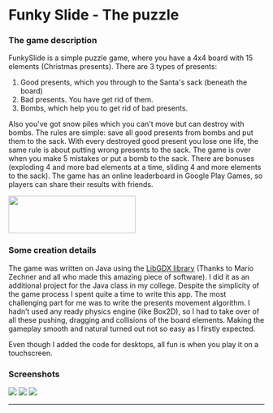Funky Slide - The puzzle
==========

### The game description

FunkySlide is a simple puzzle game, where you have a 4x4 board with 15 elements (Christmas presents). There are 3 types of presents:

 1. Good presents, which you through to the Santa's sack (beneath the board)
 2. Bad presents. You have get rid of them.
 3. Bombs, which help you to get rid of bad presents.

Also you've got snow piles which you can't move but can destroy with bombs. The rules are simple: save all good presents from bombs and put them to the sack. With every destroyed good present you lose one life, the same rule is about putting wrong presents to the sack. The game is over when you make 5 mistakes or put a bomb to the sack.
There are bonuses (exploding 4 and more bad elements at a time, sliding 4 and more elements to the sack). The game has an online leaderboard in Google Play Games, so players can share their results with friends.

<a href="https://play.google.com/store/apps/details?id=by.aleks.christmasboard"><img src="http://www.mymagic106.com/upload/button-get-it-on-google-play.png" width="250" height="74" ></a>

### Some creation details

The game was written on Java using the [LibGDX library](https://github.com/libgdx/libgdx) (Thanks to Mario Zechner and all who made this amazing piece of software). I did it as an additional project for the Java class in my college. Despite the simplicity of the game process I spent quite a time to write this app. The most challenging part for me was to write the presents movement algorithm. I hadn’t used any ready physics engine (like Box2D), so I had to take over of all these pushing, dragging and collisions of the board elements. Making the gameplay smooth and natural turned out not so easy as I firstly expected.

Even though I added the code for desktops, all fun is when you play it on a touchscreen.

### Screenshots

<div id="pics" style=display:inline>
<img src="https://lh3.ggpht.com/RhVqP01T5yviyvPIlQFmA6Uea_X4bCQ_dUCFdcVgrJtvs6p65hm_hm_YexHAhy6ez1D7=h310-rw">
<img src="https://lh5.ggpht.com/mOtI9rk1yTlT_HwJLARcVJ0WQT38_TvDOj3FPkdRQzzSO6aCSXTWadyRdI8s5bxAjLoI=h310-rw">
<img src="https://lh6.ggpht.com/tNvb2vko-LKtFiui3KThCKIPMXjRQlt5pPDGv5sOD8er3-sQDrZvHCtc9NcAARLSog=h310-rw">
</div>


----------
